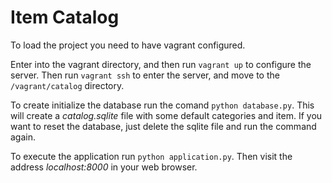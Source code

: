 # Item Catalog #

To load the project you need to have vagrant configured.

Enter into the vagrant directory, and then run `vagrant up` to configure the
server. Then run `vagrant ssh` to enter the server, and move to the
`/vagrant/catalog` directory.

To create initialize the database run the comand `python database.py`. This will
create a _catalog.sqlite_ file with some default categories and item. If you
want to reset the database, just delete the sqlite file and run the command
again.

To execute the application run `python application.py`. Then visit the address
_localhost:8000_ in your web browser.

